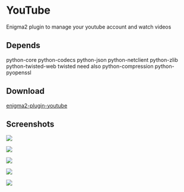 YouTube
=========
Enigma2 plugin to manage your youtube account and watch videos

Depends
-------
python-core python-codecs python-json python-netclient python-zlib python-twisted-web
 twisted need also python-compression python-pyopenssl

Download
-------
[enigma2-plugin-youtube](http://taapat.ho.ua/enigma2-plugin-youtube/)

Screenshots
-------
![](https://cloud.githubusercontent.com/assets/1623947/8859883/d65e212c-3188-11e5-9d49-8bd584f9a01b.jpg)

![](https://cloud.githubusercontent.com/assets/1623947/8859888/e11bd280-3188-11e5-8496-36fd6f455e88.jpg)

![](https://cloud.githubusercontent.com/assets/1623947/8859894/e5d5bf70-3188-11e5-80e6-0be037fae1a8.jpg)

![](https://cloud.githubusercontent.com/assets/1623947/8893756/37848eae-33a6-11e5-97ba-4135e53d7662.jpg)

![](https://cloud.githubusercontent.com/assets/1623947/8859884/dc063628-3188-11e5-991c-8965ca2d7277.jpg)


